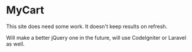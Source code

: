 # MyCart

This site does need some work. It doesn't keep results on refresh.

Will make a better jQuery one in the future, will use CodeIgniter or Laravel as well.
